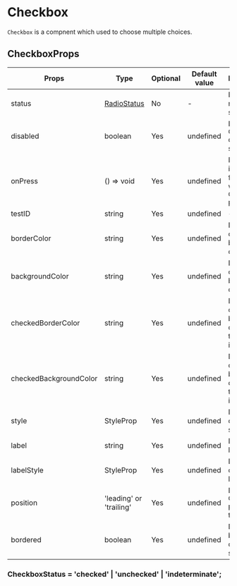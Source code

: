 # Checkbox

`Checkbox` is a compnent which used to choose multiple choices.

## CheckboxProps

| Props                  | Type                                                              | Optional | Default value | Description                                                   |
| ---------------------- | ----------------------------------------------------------------- | -------- | ------------- | ------------------------------------------------------------- |
| status                 | [RadioStatus](#checkboxstatus--checked--unchecked--indeterminate) | No       | -             | Define the radio check status                                 |
| disabled               | boolean                                                           | Yes      | undefined     | Define the `Checkbox` disable status                          |
| onPress                | () => void                                                        | Yes      | undefined     | Define the invoked function when the `Checkbox` pressed       |
| testID                 | string                                                            | Yes      | undefined     | -                                                             |
| borderColor            | string                                                            | Yes      | undefined     | Define the custom border color                                |
| backgroundColor        | string                                                            | Yes      | undefined     | Define the custom background color                            |
| checkedBorderColor     | string                                                            | Yes      | undefined     | Define the custom border color when the status is checked     |
| checkedBackgroundColor | string                                                            | Yes      | undefined     | Define the custom background color when the status is checked |
| style                  | StyleProp<ViewStyle>                                              | Yes      | undefined     | Define the custom style                                       |
| label                  | string                                                            | Yes      | undefined     | Define the label                                              |
| labelStyle             | StyleProp<TextStyle>                                              | Yes      | undefined     | Define the custom label style                                 |
| position               | 'leading' or 'trailing'                                           | Yes      | undefined     | Define the `Checkbox` position to the label                   |
| bordered               | boolean                                                           | Yes      | undefined     | Define the bordered checkbox status                           |

### CheckboxStatus = 'checked' | 'unchecked' | 'indeterminate';
